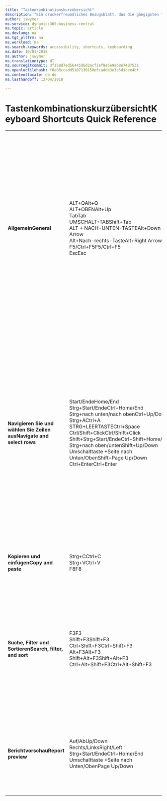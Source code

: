 ```yaml
---
title: "Tastenkombinationskurzübersicht"
description: "Ein druckerfreundliches Bezugsblatt, das die gängigsten Tastenkombinationen enthält."
author: jswymer
ms.service: dynamics365-business-central
ms.topic: article
ms.devlang: na
ms.tgt_pltfrm: na
ms.workload: na
ms.search.keywords: accessibility, shortcuts, keyboarding
ms.date: 10/01/2018
ms.author: jswymer
ms.translationtype: HT
ms.sourcegitcommit: 3f158d7ed56445d6d2acf2ef8e5e9ab8e7487531
ms.openlocfilehash: f0a88ccadd5107130150e5cadda3e3e5d1cee4bf
ms.contentlocale: de-de
ms.lasthandoff: 12/04/2018

---
```


# <a name="keyboard-shortcuts-quick-reference"></a><span data-ttu-id="5f094-103">Tastenkombinationskurzübersicht</span><span class="sxs-lookup"><span data-stu-id="5f094-103">Keyboard Shortcuts Quick Reference</span></span>

||||  
|----------------|-----------|----------------|
|<span data-ttu-id="5f094-104">**Allgemein**</span><span class="sxs-lookup"><span data-stu-id="5f094-104">**General**</span></span>|<span data-ttu-id="5f094-105">ALT+Q</span><span class="sxs-lookup"><span data-stu-id="5f094-105">Alt+Q</span></span><br /><span data-ttu-id="5f094-106">ALT+OBEN</span><span class="sxs-lookup"><span data-stu-id="5f094-106">Alt+Up</span></span><br /><span data-ttu-id="5f094-107">Tab</span><span class="sxs-lookup"><span data-stu-id="5f094-107">Tab</span></span><br /><span data-ttu-id="5f094-108">UMSCHALT+TAB</span><span class="sxs-lookup"><span data-stu-id="5f094-108">Shift+Tab</span></span><br /><span data-ttu-id="5f094-109">ALT + NACH-UNTEN-TASTE</span><span class="sxs-lookup"><span data-stu-id="5f094-109">Alt+Down Arrow</span></span><br /><span data-ttu-id="5f094-110">Alt+Nach-rechts-Taste</span><span class="sxs-lookup"><span data-stu-id="5f094-110">Alt+Right Arrow</span></span><br /><span data-ttu-id="5f094-111">F5/Ctrl+F5</span><span class="sxs-lookup"><span data-stu-id="5f094-111">F5/Ctrl+F5</span></span><br /><span data-ttu-id="5f094-112">Esc</span><span class="sxs-lookup"><span data-stu-id="5f094-112">Esc</span></span>|<span data-ttu-id="5f094-113">Öffnen Sie **Mitteilen**</span><span class="sxs-lookup"><span data-stu-id="5f094-113">Open **Tell me**</span></span><br /><span data-ttu-id="5f094-114">Öffnen Sie QuickInfo oder Überprüfungsfehler</span><span class="sxs-lookup"><span data-stu-id="5f094-114">Open tooltip or validation error</span></span><br /><span data-ttu-id="5f094-115">Navigieren zum nächsten bearbeitbaren Feld</span><span class="sxs-lookup"><span data-stu-id="5f094-115">Move focus to the next control</span></span><br /><span data-ttu-id="5f094-116">Fokus auf das vorherige Steuerelement richten</span><span class="sxs-lookup"><span data-stu-id="5f094-116">Move focus to the previous control</span></span><br /><span data-ttu-id="5f094-117">Dropdown oder Lookup für Anzeige</span><span class="sxs-lookup"><span data-stu-id="5f094-117">Open a drop-down or look up</span></span><br /><span data-ttu-id="5f094-118">Transaktionen für berechnete Werte anzeigen</span><span class="sxs-lookup"><span data-stu-id="5f094-118">See the transactions for calculated value</span></span><br /><span data-ttu-id="5f094-119">Die Seite aktualisieren/neu laden.</span><span class="sxs-lookup"><span data-stu-id="5f094-119">Refresh/reload page</span></span><br /><span data-ttu-id="5f094-120">Schließen Sie die aktuelle Seite oder den Dropdownpfeil.</span><span class="sxs-lookup"><span data-stu-id="5f094-120">Close the current page or drop-down.</span></span>|
|<span data-ttu-id="5f094-121">**Navigieren Sie und wählen Sie Zeilen aus**</span><span class="sxs-lookup"><span data-stu-id="5f094-121">**Navigate and select rows**</span></span>| <span data-ttu-id="5f094-122">Start/Ende</span><span class="sxs-lookup"><span data-stu-id="5f094-122">Home/End</span></span><br /><span data-ttu-id="5f094-123">Strg+Start/Ende</span><span class="sxs-lookup"><span data-stu-id="5f094-123">Ctrl+Home/End</span></span> <br /><span data-ttu-id="5f094-124">Strg+nach unten/nach oben</span><span class="sxs-lookup"><span data-stu-id="5f094-124">Ctrl+Up/Down</span></span><br /><span data-ttu-id="5f094-125">Strg+A</span><span class="sxs-lookup"><span data-stu-id="5f094-125">Ctrl+A</span></span> <br /><span data-ttu-id="5f094-126">STRG+LEERTASTE</span><span class="sxs-lookup"><span data-stu-id="5f094-126">Ctrl+Space</span></span><br /><span data-ttu-id="5f094-127">Ctrl/Shift+Click</span><span class="sxs-lookup"><span data-stu-id="5f094-127">Ctrl/Shift+Click</span></span><br /><span data-ttu-id="5f094-128">Shift+Strg+Start/Ende</span><span class="sxs-lookup"><span data-stu-id="5f094-128">Ctrl+Shift+Home/End</span></span><br /><span data-ttu-id="5f094-129">Strg+nach oben/unten</span><span class="sxs-lookup"><span data-stu-id="5f094-129">Shift+Up/Down</span></span><br /><span data-ttu-id="5f094-130">Umschalttaste +Seite nach Unten/Oben</span><span class="sxs-lookup"><span data-stu-id="5f094-130">Shift+Page Up/Down</span></span><br /><span data-ttu-id="5f094-131">Ctrl+Enter</span><span class="sxs-lookup"><span data-stu-id="5f094-131">Ctrl+Enter</span></span>| <span data-ttu-id="5f094-132">Zum ersten/letzten Feld gehen.</span><span class="sxs-lookup"><span data-stu-id="5f094-132">Go to first/last field</span></span><br /><span data-ttu-id="5f094-133">Zur ersten/letzten Zeile.</span><span class="sxs-lookup"><span data-stu-id="5f094-133">Go to first/last row</span></span><br /><span data-ttu-id="5f094-134">Navigieren Sie ohne die Auswahl zu verlieren</span><span class="sxs-lookup"><span data-stu-id="5f094-134">Navigate without losing selection</span></span><br /><span data-ttu-id="5f094-135">Alles auswählen</span><span class="sxs-lookup"><span data-stu-id="5f094-135">Select all</span></span><br /><span data-ttu-id="5f094-136">Toggle-Zeilen-Auswahl</span><span class="sxs-lookup"><span data-stu-id="5f094-136">Toggle row selection</span></span><br /> <span data-ttu-id="5f094-137">Fügen Sie die Zeile/Zeilen der Angaben hinzu</span><span class="sxs-lookup"><span data-stu-id="5f094-137">Add the row/rows to the selection</span></span><br /><span data-ttu-id="5f094-138">Erweitern Sie zuerst die Auswahl zur ersten/letzten Zeile</span><span class="sxs-lookup"><span data-stu-id="5f094-138">Extend selection to first/last row</span></span><br /><span data-ttu-id="5f094-139">Fügen Sie Zeilen über/unter der Auswahl hinzu</span><span class="sxs-lookup"><span data-stu-id="5f094-139">Add row above/below to selection</span></span><br /><span data-ttu-id="5f094-140">Fügen Sie alle sichtbaren Zeilen über/unter der aktuellen Auswahl hinzu</span><span class="sxs-lookup"><span data-stu-id="5f094-140">Add all visible rows above/below to selection</span></span><br /><span data-ttu-id="5f094-141">Fokussieren Sie auf die Liste</span><span class="sxs-lookup"><span data-stu-id="5f094-141">Focus out of the list</span></span>|
|<span data-ttu-id="5f094-142">**Kopieren und einfügen**</span><span class="sxs-lookup"><span data-stu-id="5f094-142">**Copy and paste**</span></span>|<span data-ttu-id="5f094-143">Strg+C</span><span class="sxs-lookup"><span data-stu-id="5f094-143">Ctrl+C</span></span><br /><span data-ttu-id="5f094-144">Strg+V</span><span class="sxs-lookup"><span data-stu-id="5f094-144">Ctrl+V</span></span><br /><span data-ttu-id="5f094-145">F8</span><span class="sxs-lookup"><span data-stu-id="5f094-145">F8</span></span>|<span data-ttu-id="5f094-146">Zeilen kopieren</span><span class="sxs-lookup"><span data-stu-id="5f094-146">Copy rows</span></span><br /><span data-ttu-id="5f094-147">Zeilen einfügen</span><span class="sxs-lookup"><span data-stu-id="5f094-147">Paste rows</span></span><br /><span data-ttu-id="5f094-148">Kopiere Feld in aktuellen Zeile</span><span class="sxs-lookup"><span data-stu-id="5f094-148">Copy field above into current row</span></span>|
|<span data-ttu-id="5f094-149">**Suche, Filter und Sortieren**</span><span class="sxs-lookup"><span data-stu-id="5f094-149">**Search, filter, and sort**</span></span>|<span data-ttu-id="5f094-150">F3</span><span class="sxs-lookup"><span data-stu-id="5f094-150">F3</span></span><br /><span data-ttu-id="5f094-151">Shift+F3</span><span class="sxs-lookup"><span data-stu-id="5f094-151">Shift+F3</span></span><br /><span data-ttu-id="5f094-152">Ctrl+Shift+F3</span><span class="sxs-lookup"><span data-stu-id="5f094-152">Ctrl+Shift+F3</span></span><br /><span data-ttu-id="5f094-153">Alt+F3</span><span class="sxs-lookup"><span data-stu-id="5f094-153">Alt+F3</span></span><br /><span data-ttu-id="5f094-154">Shift+Alt+F3</span><span class="sxs-lookup"><span data-stu-id="5f094-154">Shift+Alt+F3</span></span><br /><span data-ttu-id="5f094-155">Ctrl+Alt+Shift+F3</span><span class="sxs-lookup"><span data-stu-id="5f094-155">Ctrl+Alt+Shift+F3</span></span>|<span data-ttu-id="5f094-156">Toggle-Suche</span><span class="sxs-lookup"><span data-stu-id="5f094-156">Toggle search</span></span><br /><span data-ttu-id="5f094-157">Wechselt zwischen Filterbereich; Fokus auf Feldfilter</span><span class="sxs-lookup"><span data-stu-id="5f094-157">Toggle filter pane; focus on field filters</span></span><br /><span data-ttu-id="5f094-158">Wechselt zwischen Filterbereich; Fokus auf Feldfilter</span><span class="sxs-lookup"><span data-stu-id="5f094-158">Toggle filter pane; focus on totals filters</span></span><br /><span data-ttu-id="5f094-159">Filtern Sie ausgewählte Zellwerte</span><span class="sxs-lookup"><span data-stu-id="5f094-159">Filter on selected cell value</span></span><br /><span data-ttu-id="5f094-160">Filter auf ausgewählten Felder hinzufügen</span><span class="sxs-lookup"><span data-stu-id="5f094-160">Add filter on selected field</span></span><br /><span data-ttu-id="5f094-161">Filter zurücksetzen</span><span class="sxs-lookup"><span data-stu-id="5f094-161">Reset filters</span></span>|
|<span data-ttu-id="5f094-162">**Berichtvorschau**</span><span class="sxs-lookup"><span data-stu-id="5f094-162">**Report preview**</span></span>|<span data-ttu-id="5f094-163">Auf/Ab</span><span class="sxs-lookup"><span data-stu-id="5f094-163">Up/Down</span></span><br /><span data-ttu-id="5f094-164">Rechts/Links</span><span class="sxs-lookup"><span data-stu-id="5f094-164">Right/Left</span></span><br /><span data-ttu-id="5f094-165">Strg+Start/Ende</span><span class="sxs-lookup"><span data-stu-id="5f094-165">Ctrl+Home/End</span></span><br /><span data-ttu-id="5f094-166">Umschalttaste +Seite nach Unten/Oben</span><span class="sxs-lookup"><span data-stu-id="5f094-166">Page Up/Down</span></span>|<span data-ttu-id="5f094-167">Führen Sie einen Bildlauf zum Ende der Seite durch</span><span class="sxs-lookup"><span data-stu-id="5f094-167">Scroll up and down the page</span></span><br /><span data-ttu-id="5f094-168">Blättern Sie nach rechts/links</span><span class="sxs-lookup"><span data-stu-id="5f094-168">Scroll to the right/left</span></span> <br /><span data-ttu-id="5f094-169">Zur ersten/letzten Seite.</span><span class="sxs-lookup"><span data-stu-id="5f094-169">Go to the first/last page</span></span><br /><span data-ttu-id="5f094-170">Zur vorherigen/nächsten Seite.</span><span class="sxs-lookup"><span data-stu-id="5f094-170">Go to the previous/next page</span></span>|

